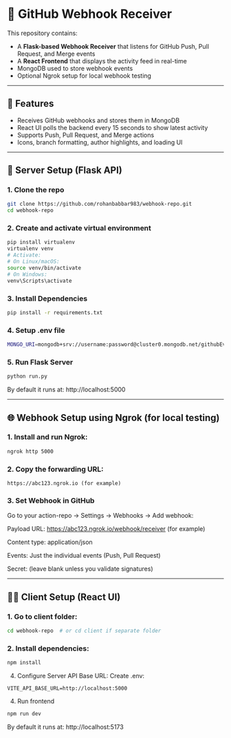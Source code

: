 # 📡 GitHub Webhook Receiver

This repository contains:

- A **Flask-based Webhook Receiver** that listens for GitHub Push, Pull Request, and Merge events
- A **React Frontend** that displays the activity feed in real-time
- MongoDB used to store webhook events
- Optional Ngrok setup for local webhook testing

---

## 🚀 Features

- Receives GitHub webhooks and stores them in MongoDB
- React UI polls the backend every 15 seconds to show latest activity
- Supports Push, Pull Request, and Merge actions
- Icons, branch formatting, author highlights, and loading UI

---

## 🐍 Server Setup (Flask API)

### 1. Clone the repo

```bash
git clone https://github.com/rohanbabbar983/webhook-repo.git
cd webhook-repo
```
### 2. Create and activate virtual environment

```bash
pip install virtualenv
virtualenv venv
# Activate:
# On Linux/macOS:
source venv/bin/activate
# On Windows:
venv\Scripts\activate
```
### 3. Install Dependencies

```bash
pip install -r requirements.txt
```

### 4. Setup .env file

```bash
MONGO_URI=mongodb+srv://username:password@cluster0.mongodb.net/githubEvents?retryWrites=true&w=majority
```

### 5. Run Flask Server

```bash
python run.py
```
By default it runs at: http://localhost:5000

---

## 🌐 Webhook Setup using Ngrok (for local testing)

### 1. Install and run Ngrok:

```bash
ngrok http 5000
```

### 2. Copy the forwarding URL:

```arduino
https://abc123.ngrok.io (for example)
```

### 3. Set Webhook in GitHub

Go to your action-repo → Settings → Webhooks → Add webhook:

Payload URL: https://abc123.ngrok.io/webhook/receiver (for example)

Content type: application/json

Events: Just the individual events (Push, Pull Request)

Secret: (leave blank unless you validate signatures)

---

## 🧑‍🎨 Client Setup (React UI)

### 1. Go to client folder:
   
```bash
cd webhook-repo  # or cd client if separate folder
```

### 2. Install dependencies:
```bash
npm install
```

4. Configure Server API Base URL:
Create .env:

```env
VITE_API_BASE_URL=http://localhost:5000
```

4. Run frontend
```bash
npm run dev
```

By default it runs at: http://localhost:5173



